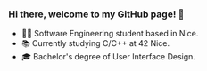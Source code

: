 ### Hi there, welcome to my GitHub page! 👋

- 👨‍💻 Software Engineering student based in Nice.
- 📚 Currently studying C/C++ at 42 Nice.
- 🎓 Bachelor's degree of User Interface Design.
